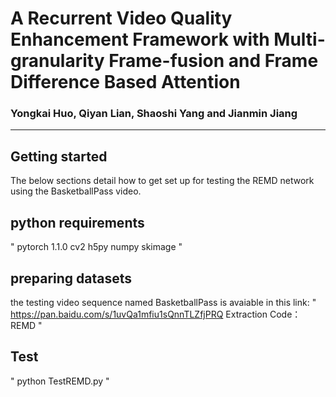 # A Recurrent Video Quality Enhancement Framework with Multi-granularity Frame-fusion and Frame Difference Based Attention

### Yongkai Huo, Qiyan Lian, Shaoshi Yang and Jianmin Jiang

_________________________________________________________________

## Getting started
The below sections detail how to get set up for testing the REMD network using the BasketballPass video. 

## python requirements
"
pytorch 1.1.0
cv2
h5py
numpy
skimage
"

## preparing datasets
the testing video sequence named BasketballPass is avaiable in this link:
"
https://pan.baidu.com/s/1uvQa1mfiu1sQnnTLZfjPRQ 
Extraction Code：REMD 
"
## Test
"
python TestREMD.py
"
